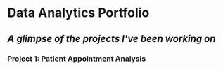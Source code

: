 # Data Analytics Portfolio
## *A glimpse of the projects I've been working on*



### Project 1: Patient Appointment Analysis
